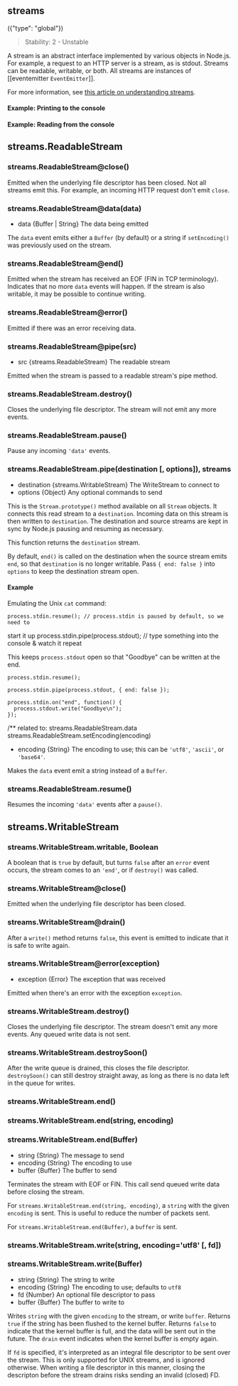 ## streams
({"type": "global"})

> Stability: 2 - Unstable

A stream is an abstract interface implemented by various objects in Node.js. For
example, a request to an HTTP server is a stream, as is stdout. Streams can be
readable, writable, or both. All streams are instances of [[eventemitter
`EventEmitter`]].

For more information, see [this article on understanding
streams](../nodejs_dev_guide/understanding_streams.html).

#### Example: Printing to the console
	
<script src='http://snippets.nodemanual.org/github.com/mattpardee/nodemanual.org-examples/nodejs_ref_guide/streams/streams.1.js?linestart=3&lineend=0&showlines=false' defer='defer'></script>

#### Example: Reading from the console

<script src='http://snippets.nodemanual.org/github.com/mattpardee/nodemanual.org-examples/nodejs_ref_guide/streams/streams.2.js?linestart=3&lineend=0&showlines=false' defer='defer'></script>

## streams.ReadableStream



### streams.ReadableStream@close()

Emitted when the underlying file descriptor has been closed. Not all streams
emit this.  For example, an incoming HTTP request don't emit `close`.

 


### streams.ReadableStream@data(data)
- data {Buffer | String}   The data being emitted

The `data` event emits either a `Buffer` (by default) or a string if
`setEncoding()` was previously used on the stream.

 


### streams.ReadableStream@end()

Emitted when the stream has received an EOF (FIN in TCP terminology). Indicates
that no more `data` events will happen. If the stream is also writable, it may
be possible to continue writing.

 


### streams.ReadableStream@error()

Emitted if there was an error receiving data.
 


### streams.ReadableStream@pipe(src)
- src {streams.ReadableStream}  The readable stream

Emitted when the stream is passed to a readable stream's pipe method.

 


### streams.ReadableStream.destroy()

Closes the underlying file descriptor. The stream will not emit any more events.



### streams.ReadableStream.pause()

Pause any incoming `'data'` events.




### streams.ReadableStream.pipe(destination [, options]), streams
- destination {streams.WritableStream}   The WriteStream to connect to
- options {Object}   Any optional commands to send

This is the `Stream.prototype()` method available on all `Stream` objects. It
connects this read stream to a `destination`. Incoming data on this stream is
then written to `destination`. The destination and source streams are kept in
sync by Node.js pausing and resuming as necessary.

This function returns the `destination` stream.

By default, `end()` is called on the destination when the source stream emits
`end`, so that `destination` is no longer writable. Pass `{ end: false }` into
`options` to keep the destination stream open.

#### Example 

Emulating the Unix `cat` command:

    process.stdin.resume(); // process.stdin is paused by default, so we need to
start it up
    process.stdin.pipe(process.stdout); // type something into the console &
watch it repeat

This keeps `process.stdout` open so that "Goodbye" can be written at the end.

    process.stdin.resume();

    process.stdin.pipe(process.stdout, { end: false });

    process.stdin.on("end", function() {
      process.stdout.write("Goodbye\n");
    });

 
 

/** related to: streams.ReadableStream.data
streams.ReadableStream.setEncoding(encoding)
- encoding {String}  The encoding to use; this can be `'utf8'`, `'ascii'`, or
`'base64'`.

Makes the `data` event emit a string instead of a `Buffer`.

 


### streams.ReadableStream.resume()

Resumes the incoming `'data'` events after a `pause()`. 

 

## streams.WritableStream

 

### streams.WritableStream.writable, Boolean

A boolean that is `true` by default, but turns `false` after an `error` event
occurs, the stream comes to an `'end'`, or if `destroy()` was called.



### streams.WritableStream@close()


Emitted when the underlying file descriptor has been closed.

 



### streams.WritableStream@drain()

After a `write()` method returns `false`, this event is emitted to indicate that
it is safe to write again.

 


### streams.WritableStream@error(exception)
- exception {Error}  The exception that was received

Emitted when there's an error with the exception `exception`.

 


### streams.WritableStream.destroy()

Closes the underlying file descriptor. The stream doesn't emit any more events.
Any queued write data is not sent.




### streams.WritableStream.destroySoon()

After the write queue is drained, this closes the file descriptor.
`destroySoon()` can still destroy straight away, as long as there is no data
left in the queue for writes.


 

### streams.WritableStream.end()
### streams.WritableStream.end(string, encoding)
### streams.WritableStream.end(Buffer)
- string {String}  The message to send
- encoding {String}  The encoding to use
- buffer {Buffer}   The buffer to send

Terminates the stream with EOF or FIN. This call send queued write data before
closing the stream.

For `streams.WritableStream.end(string, encoding)`, a `string` with the given
`encoding` is sent. This is useful to reduce the number of packets sent.

For `streams.WritableStream.end(Buffer)`, a `buffer` is sent.




### streams.WritableStream.write(string, encoding='utf8' [, fd])
### streams.WritableStream.write(Buffer)
- string {String}   The string to write
- encoding {String}   The encoding to use; defaults to `utf8`
- fd {Number}   An optional file descriptor to pass
- buffer {Buffer}  The buffer to write to

Writes `string` with the given `encoding` to the stream, or write `buffer`. 
Returns `true` if the string has been flushed to the kernel buffer.  Returns
`false` to indicate that the kernel buffer is full, and the data will be sent
out in the future. The `drain` event indicates when the kernel buffer is empty
again.

If `fd` is specified, it's interpreted as an integral file descriptor to be sent
over the stream. This is only supported for UNIX streams, and is ignored
otherwise. When writing a file descriptor in this manner, closing the descripton
before the stream drains risks sending an invalid (closed) FD.

 


